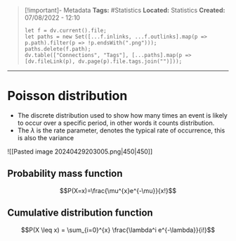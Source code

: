 > [!important]- Metadata
> **Tags:** #Statistics 
> **Located:** Statistics
> **Created:** 07/08/2022 - 12:10
> ```dataviewjs
> let f = dv.current().file;
> let paths = new Set([...f.inlinks, ...f.outlinks].map(p => p.path).filter(p => !p.endsWith(".png")));
> paths.delete(f.path);
> dv.table(["Connections", "Tags"], [...paths].map(p => [dv.fileLink(p), dv.page(p).file.tags.join("")]));
> ```

___
# Poisson distribution
- The discrete distribution used to show how many times an event is likely to occur over a specific period, in other words it counts distribution. 
- The $\lambda$ is the rate parameter, denotes the typical rate of occurrence, this is also the variance




![[Pasted image 20240429203005.png|450|450]]




## Probability mass function
$$P(X=x)=\frac{\mu^{x}e^{-\mu}}{x!}$$

## Cumulative distribution function

$$P(X \leq x) = \sum_{i=0}^{x} \frac{\lambda^i e^{-\lambda}}{i!}$$
